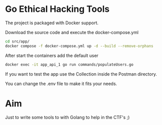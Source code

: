 # Go Ethical Hacking Tools

The project is packaged with Docker support.

Download the source code and execute the docker-compose.yml

```bash
cd src/app/
docker compose -f docker-compose.yml up -d --build --remove-orphans
```

After start the containers add the default user
```bash
docker exec -it app_api_1 go run commands/populateUsers.go
```

If you want to test the app use the Collection inside the Postman directory.

You can change the .env file to make it fits your needs.

# Aim

Just to write some tools to with Golang to help in the CTF's ;)